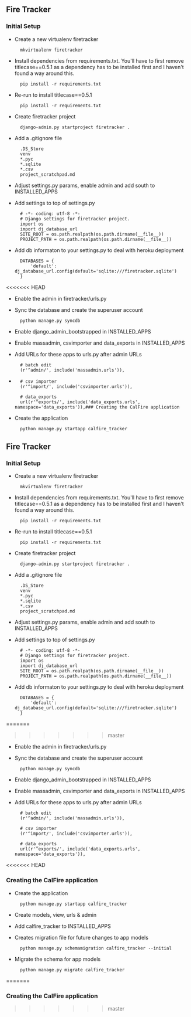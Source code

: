 ## Fire Tracker

### Initial Setup

* Create a new virtualenv firetracker

        mkvirtualenv firetracker

* Install dependencies from requirements.txt. You'll have to first remove titlecase==0.5.1 as a dependency has to be installed first and I haven't found a way around this.

        pip install -r requirements.txt

* Re-run to install titlecase==0.5.1

        pip install -r requirements.txt

* Create firetracker project

        django-admin.py startproject firetracker .

* Add a .gitignore file

        .DS_Store
        venv
        *.pyc
        *.sqlite
        *.csv
        project_scratchpad.md

* Adjust settings.py params, enable admin and add south to INSTALLED_APPS

* Add settings to top of settings.py

        # -*- coding: utf-8 -*-
        # Django settings for firetracker project.
        import os
        import dj_database_url
        SITE_ROOT = os.path.realpath(os.path.dirname(__file__))
        PROJECT_PATH = os.path.realpath(os.path.dirname(__file__))

* Add db informaton to your settings.py to deal with heroku deployment

        DATABASES = {
            'default': dj_database_url.config(default='sqlite:///firetracker.sqlite')
        }

<<<<<<< HEAD
* Enable the admin in firetracker/urls.py

* Sync the database and create the superuser account

        python manage.py syncdb
        
* Enable django_admin_bootstrapped in INSTALLED_APPS

* Enable massadmin, csvimporter and data_exports in INSTALLED_APPS

* Add URLs for these apps to urls.py after admin URLs

        # batch edit
        (r'^admin/', include('massadmin.urls')),
*         
        # csv importer
        (r'^import/', include('csvimporter.urls')),
        
        # data_exports
        url(r'^exports/', include('data_exports.urls', namespace='data_exports')),### Creating the CalFire application

* Create the application

        python manage.py startapp calfire_tracker



## Fire Tracker

### Initial Setup

* Create a new virtualenv firetracker

        mkvirtualenv firetracker

* Install dependencies from requirements.txt. You'll have to first remove titlecase==0.5.1 as a dependency has to be installed first and I haven't found a way around this.

        pip install -r requirements.txt

* Re-run to install titlecase==0.5.1

        pip install -r requirements.txt

* Create firetracker project

        django-admin.py startproject firetracker .

* Add a .gitignore file

        .DS_Store
        venv
        *.pyc
        *.sqlite
        *.csv
        project_scratchpad.md

* Adjust settings.py params, enable admin and add south to INSTALLED_APPS

* Add settings to top of settings.py

        # -*- coding: utf-8 -*-
        # Django settings for firetracker project.
        import os
        import dj_database_url
        SITE_ROOT = os.path.realpath(os.path.dirname(__file__))
        PROJECT_PATH = os.path.realpath(os.path.dirname(__file__))

* Add db informaton to your settings.py to deal with heroku deployment

        DATABASES = {
            'default': dj_database_url.config(default='sqlite:///firetracker.sqlite')
        }

=======
>>>>>>> master
* Enable the admin in firetracker/urls.py

* Sync the database and create the superuser account

        python manage.py syncdb

* Enable django_admin_bootstrapped in INSTALLED_APPS

* Enable massadmin, csvimporter and data_exports in INSTALLED_APPS

* Add URLs for these apps to urls.py after admin URLs

        # batch edit
        (r'^admin/', include('massadmin.urls')),

        # csv importer
        (r'^import/', include('csvimporter.urls')),

        # data_exports
        url(r'^exports/', include('data_exports.urls', namespace='data_exports')),

<<<<<<< HEAD
### Creating the CalFire application

* Create the application

        python manage.py startapp calfire_tracker

* Create models, view, urls & admin

* Add calfire_tracker to INSTALLED_APPS

* Creates migration file for future changes to app models

        python manage.py schemamigration calfire_tracker --initial

* Migrate the schema for app models

        python manage.py migrate calfire_tracker
=======
### Creating the CalFire application
>>>>>>> master
